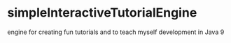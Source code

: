 # simpleInteractiveTutorialEngine
engine for creating fun tutorials and to teach myself development in Java 9
